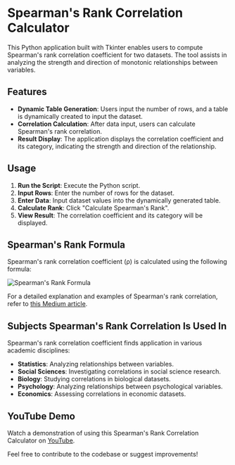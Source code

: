 # Spearman's Rank Correlation Calculator

This Python application built with Tkinter enables users to compute Spearman's rank correlation coefficient for two datasets. The tool assists in analyzing the strength and direction of monotonic relationships between variables.

## Features

- **Dynamic Table Generation**: Users input the number of rows, and a table is dynamically created to input the dataset.
- **Correlation Calculation**: After data input, users can calculate Spearman's rank correlation.
- **Result Display**: The application displays the correlation coefficient and its category, indicating the strength and direction of the relationship.

## Usage

1. **Run the Script**: Execute the Python script.
2. **Input Rows**: Enter the number of rows for the dataset.
3. **Enter Data**: Input dataset values into the dynamically generated table.
4. **Calculate Rank**: Click "Calculate Spearman's Rank".
5. **View Result**: The correlation coefficient and its category will be displayed.

## Spearman's Rank Formula

Spearman's rank correlation coefficient (ρ) is calculated using the following formula:

![Spearman's Rank Formula](https://anyi-guo.medium.com/correlation-pearson-vs-spearman-c15e581c12ce)

For a detailed explanation and examples of Spearman's rank correlation, refer to [this Medium article](https://anyi-guo.medium.com/correlation-pearson-vs-spearman-c15e581c12ce).

## Subjects Spearman's Rank Correlation Is Used In

Spearman's rank correlation coefficient finds application in various academic disciplines:

- **Statistics**: Analyzing relationships between variables.
- **Social Sciences**: Investigating correlations in social science research.
- **Biology**: Studying correlations in biological datasets.
- **Psychology**: Analyzing relationships between psychological variables.
- **Economics**: Assessing correlations in economic datasets.

## YouTube Demo

Watch a demonstration of using this Spearman's Rank Correlation Calculator on [YouTube](https://youtu.be/HbgG2THORa8).

Feel free to contribute to the codebase or suggest improvements!


